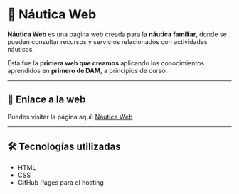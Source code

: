 # 🌊 Náutica Web

**Náutica Web** es una página web creada para la **náutica familiar**, donde se pueden consultar recursos y servicios relacionados con actividades náuticas.  

Esta fue la **primera web que creamos** aplicando los conocimientos aprendidos en **primero de DAM**, a principios de curso.

---

## 🔗 Enlace a la web

Puedes visitar la página aquí: [Náutica Web](https://abenper.github.io/Nautica-Web/index.html)

---

## 🛠️ Tecnologías utilizadas

- HTML  
- CSS 
- GitHub Pages para el hosting
